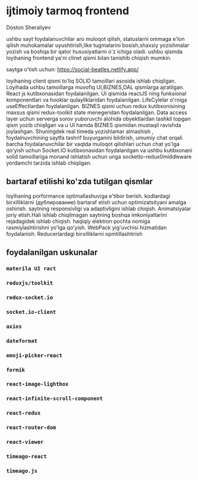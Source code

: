 # ijtimoiy tarmoq frontend 
Doston Sheraliyev

ushbu sayt foydalanuvchilar aro muloqot qilish, statuslarni ommaga e'lon qilish
muhokamalar uyushtirish,like tugmalarini bosish,shaxsiy yozishmalar yozish
va boshqa bir qator hususiyatlarni o'z ichiga oladi.
ushbu qismda loyihaning frontend ya'ni clinet qismi bilan tanishib chiqish mumkin.

saytga o'tish uchun: https://social-beatles.netlify.app/
 
loyihaning client qismi to'liq SOLID tamoillari asosida ishlab chiqilgan.
Loyihada ushbu tamoillarga muvofiq UI,BIZNES,DAL qismlarga ajratilgan. React js kutibxonasidan foydalanilgan.
UI qismida reactJS ning funksional komponentlari va hooklar qulayliklaridan foydalanilgan.
LifeCylelar o'rniga useEffectlardan foydalanilgan.
BIZNES qismi uchun redux kutibxonisining maxsus qismi redux-toolkit state menegeridan foydalanilgan.
Data access layer uchun serverga sorov yuboruvchi alohida obyektlardan tashkil topgan qism yozib chiqilgan va u 
UI hamda BIZNES qismidan mustaqil ravishda joylashgan.
Shuningdek real timeda yozishlamar almashish , foydalnuvchining saytfa tashrif buyurganini bildirish,
umumiy chat orqali barcha foydalanuvchilar bir vaqtda muloqot qilishlari uchun chat yo'lga qo'yish uchun
Socket.IO kutibxonasidan foydalanilgan va ushbu kutibxonani solid tamoillariga monand ishlatish uchun unga socketIo-redux0middleware yordamchi tarzida ishlab chiqilgan.


## bartaraf etilishi ko'zda tutilgan qismlar

loyihaning porformance optimallashuviga e'tibor berish.
kodlardagi birxilliklarni (дублирование) bartaraf etish uchun optimizatsityani amalga oshirish.
saytning responsivligi va adaptivligini ishlab chiqish.
Animatsiyalar joriy etish.Hali ishlab chiqilmagan saytning boshqa imkoniyatlarini rejadagidek ishlab chiqish.
haqiqiy elektron pochta nomiga rasmiylashtirishni yo'lga qo'yish.
WebPack yig'uvchisi hizmatidan foydalanish.
Reducerlardagi birxilliklarni opmtillashtirish

## foydalanilgan uskunalar

### `materila UI ract`
### `reduxjs/toolkit`
### `redux-socket.io`
### `socket.io-client`
### `axios`
### `dateformat`
### `emoji-picker-react`
### `formik`
### `react-image-lightbox`
### `react-infinite-scroll-component`
### `react-redux`
### `react-router-dom`
### `react-viewer`
### `timeago-react`
### `timeago.js`
